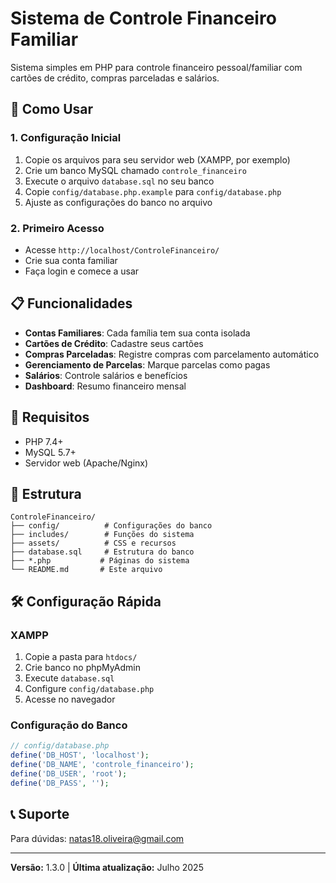 # Sistema de Controle Financeiro Familiar

Sistema simples em PHP para controle financeiro pessoal/familiar com cartões de crédito, compras parceladas e salários.

## 🚀 Como Usar

### 1. Configuração Inicial
1. Copie os arquivos para seu servidor web (XAMPP, por exemplo)
2. Crie um banco MySQL chamado `controle_financeiro`
3. Execute o arquivo `database.sql` no seu banco
4. Copie `config/database.php.example` para `config/database.php`
5. Ajuste as configurações do banco no arquivo

### 2. Primeiro Acesso
- Acesse `http://localhost/ControleFinanceiro/`
- Crie sua conta familiar
- Faça login e comece a usar

## 📋 Funcionalidades

- **Contas Familiares**: Cada família tem sua conta isolada
- **Cartões de Crédito**: Cadastre seus cartões
- **Compras Parceladas**: Registre compras com parcelamento automático
- **Gerenciamento de Parcelas**: Marque parcelas como pagas
- **Salários**: Controle salários e benefícios
- **Dashboard**: Resumo financeiro mensal

## 🔧 Requisitos

- PHP 7.4+
- MySQL 5.7+
- Servidor web (Apache/Nginx)

## 📁 Estrutura

```
ControleFinanceiro/
├── config/          # Configurações do banco
├── includes/        # Funções do sistema
├── assets/          # CSS e recursos
├── database.sql     # Estrutura do banco
├── *.php           # Páginas do sistema
└── README.md       # Este arquivo
```

## 🛠️ Configuração Rápida

### XAMPP
1. Copie a pasta para `htdocs/`
2. Crie banco no phpMyAdmin
3. Execute `database.sql`
4. Configure `config/database.php`
5. Acesse no navegador

### Configuração do Banco
```php
// config/database.php
define('DB_HOST', 'localhost');
define('DB_NAME', 'controle_financeiro');
define('DB_USER', 'root');
define('DB_PASS', '');
```

## 📞 Suporte

Para dúvidas: natas18.oliveira@gmail.com

---

**Versão:** 1.3.0 | **Última atualização:** Julho 2025 